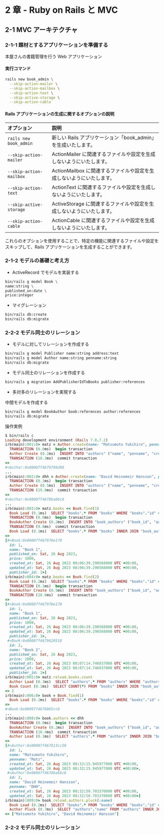 # 2 章 - Ruby on Rails と MVC

## 2-1 MVC アーキテクチャ

### 2-1-1 題材とするアプリケーションを準備する

本屋さんの書籍管理を行う Web アプリケーション

#### 実行コマンド

```bash
rails new book_admin \
  --skip-action-mailer \
  --skip-action-mailbox \
  --skip-action-text \
  --skip-active-storage \
  --skip-action-cable
```

#### Rails アプリケーションの生成に関するオプションの説明

| オプション              | 説明                                                                 |
| :---------------------- | :------------------------------------------------------------------- |
| `rails new book_admin`  | 新しい Rails アプリケーション「book_admin」を生成いたします。        |
| `--skip-action-mailer`  | ActionMailer に関連するファイルや設定を生成しないようにいたします。  |
| `--skip-action-mailbox` | ActionMailbox に関連するファイルや設定を生成しないようにいたします。 |
| `--skip-action-text`    | ActionText に関連するファイルや設定を生成しないようにいたします。    |
| `--skip-active-storage` | ActiveStorage に関連するファイルや設定を生成しないようにいたします。 |
| `--skip-action-cable`   | ActionCable に関連するファイルや設定を生成しないようにいたします。   |

これらのオプションを使用することで、特定の機能に関連するファイルや設定をスキップして、Rails アプリケーションを生成することができます。

### 2-1-2 モデルの基礎と考え方

- ActiveRecord でモデルを実装する

```bash
bin/rails g model Book \
name:string \
published_on:date \
price:integer
```

- マイグレーション

```bash
bin/rails db:create
bin/rails db:migrate
```

### 2-2-2 モデル同士のリレーション

- モデルに対してリレーションを作成する

```bash
bin/rails g model Publisher name:string address:text
bin/rails g model Author name:string penname:string
bin/rails db:migrate
```

- モデル同士のリレーションを作成する

```bash
bin/rails g migration AddPublisherIdToBooks publisher:references
```

- 多対多のリレーションを実現する

中間モデルを作成する

```bash
bin/rails g model BookAuthor book:references author:references
bin/rails db:migrate
```

操作実例

```ruby
$ bin/rails c
Loading development environment (Rails 7.0.7.2)
irb(main):001:0> matz = Author.create(name: "Matsumoto Yukihiro", penname: "Matz")
  TRANSACTION (0.0ms)  begin transaction
  Author Create (0.2ms)  INSERT INTO "authors" ("name", "penname", "created_at", "updated_at") VALUES (?, ?, ?, ?)  [["name", "Matsumoto Yukihiro"], ["penname", "Matz"], ["created_at", "2023-08-26 08:32:15.945977"], ["updated_at", "2023-08-26 08:32:15.945977"]]
  TRANSACTION (18.3ms)  commit transaction
=>
#<Author:0x00007f4679796d98
...
irb(main):002:0> dhh = Author.create(name: "David Heinemeir Hansson", penname: "DHH")
  TRANSACTION (0.1ms)  begin transaction
  Author Create (0.5ms)  INSERT INTO "authors" ("name", "penname", "created_at", "updated_at") VALUES (?, ?, ?, ?)  [["name", "David Heinemeir Hansson"], ["penname", "DHH"], ["created_at", "2023-08-26 08:32:50.703370"], ["updated_at", "2023-08-26 08:32:50.703370"]]
  TRANSACTION (19.0ms)  commit transaction
=>
#<Author:0x00007f4678ba66c8
...
irb(main):003:0> matz.books << Book.find(1)
  Book Load (0.1ms)  SELECT "books".* FROM "books" WHERE "books"."id" = ? LIMIT ?  [["id", 1], ["LIMIT", 1]]
  TRANSACTION (0.0ms)  begin transaction
  BookAuthor Create (0.2ms)  INSERT INTO "book_authors" ("book_id", "author_id", "created_at", "updated_at") VALUES (?, ?, ?, ?)  [["book_id", 1], ["author_id", 1], ["created_at", "2023-08-26 08:33:13.433370"], ["updated_at", "2023-08-26 08:33:13.433370"]]
  TRANSACTION (9.8ms)  commit transaction
  Book Load (0.1ms)  SELECT "books".* FROM "books" INNER JOIN "book_authors" ON "books"."id" = "book_authors"."book_id" WHERE "book_authors"."author_id" = ?  [["author_id", 1]]
=>
[#<Book:0x00007f467978e170
  id: 1,
  name: "Book 1",
  published_on: Sat, 26 Aug 2023,
  price: 1000,
  created_at: Sat, 26 Aug 2023 08:06:39.290568000 UTC +00:00,
  updated_at: Sat, 26 Aug 2023 08:06:39.290568000 UTC +00:00,
  publisher_id: 1>]
irb(main):004:0> matz.books << Book.find(2)
  Book Load (0.2ms)  SELECT "books".* FROM "books" WHERE "books"."id" = ? LIMIT ?  [["id", 2], ["LIMIT", 1]]
  TRANSACTION (0.1ms)  begin transaction
  BookAuthor Create (0.5ms)  INSERT INTO "book_authors" ("book_id", "author_id", "created_at", "updated_at") VALUES (?, ?, ?, ?)  [["book_id", 2], ["author_id", 1], ["created_at", "2023-08-26 08:33:24.469546"], ["updated_at", "2023-08-26 08:33:24.469546"]]
  TRANSACTION (18.6ms)  commit transaction
=>
[#<Book:0x00007f467978e170
  id: 1,
  name: "Book 1",
  published_on: Sat, 26 Aug 2023,
  price: 1000,
  created_at: Sat, 26 Aug 2023 08:06:39.290568000 UTC +00:00,
  updated_at: Sat, 26 Aug 2023 08:06:39.290568000 UTC +00:00,
  publisher_id: 1>,
 #<Book:0x00007f4679620518
  id: 2,
  name: "Book 2",
  published_on: Sat, 26 Aug 2023,
  price: 2000,
  created_at: Sat, 26 Aug 2023 08:07:14.746037000 UTC +00:00,
  updated_at: Sat, 26 Aug 2023 08:07:14.746037000 UTC +00:00,
  publisher_id: 1>]
irb(main):005:0> matz.reload.books.count
  Author Load (0.3ms)  SELECT "authors".* FROM "authors" WHERE "authors"."id" = ? LIMIT ?  [["id", 1], ["LIMIT", 1]]
  Book Count (0.1ms)  SELECT COUNT(*) FROM "books" INNER JOIN "book_authors" ON "books"."id" = "book_authors"."book_id" WHERE "book_authors"."author_id" = ?  [["author_id", 1]]
=> 2
irb(main):006:0> book = Book.find(1)
  Book Load (0.2ms)  SELECT "books".* FROM "books" WHERE "books"."id" = ? LIMIT ?  [["id", 1], ["LIMIT", 1]]
=>
#<Book:0x00007f4678065cc8
...
irb(main):008:0> book.authors << dhh
  TRANSACTION (0.0ms)  begin transaction
  BookAuthor Create (0.2ms)  INSERT INTO "book_authors" ("book_id", "author_id", "created_at", "updated_at") VALUES (?, ?, ?, ?)  [["book_id", 1], ["author_id", 2], ["created_at", "2023-08-26 08:35:07.616127"], ["updated_at", "2023-08-26 08:35:07.616127"]]
  TRANSACTION (18.4ms)  commit transaction
  Author Load (0.1ms)  SELECT "authors".* FROM "authors" INNER JOIN "book_authors" ON "authors"."id" = "book_authors"."author_id" WHERE "book_authors"."book_id" = ?  [["book_id", 1]]
=>
[#<Author:0x00007f467813cc50
  id: 1,
  name: "Matsumoto Yukihiro",
  penname: "Matz",
  created_at: Sat, 26 Aug 2023 08:32:15.945977000 UTC +00:00,
  updated_at: Sat, 26 Aug 2023 08:32:15.945977000 UTC +00:00>,
 #<Author:0x00007f4678ba66c8
  id: 2,
  name: "David Heinemeir Hansson",
  penname: "DHH",
  created_at: Sat, 26 Aug 2023 08:32:50.703370000 UTC +00:00,
  updated_at: Sat, 26 Aug 2023 08:32:50.703370000 UTC +00:00>]
irb(main):009:0> book.reload.authors.pluck(:name)
  Book Load (0.2ms)  SELECT "books".* FROM "books" WHERE "books"."id" = ? LIMIT ?  [["id", 1], ["LIMIT", 1]]
  Author Pluck (0.7ms)  SELECT "authors"."name" FROM "authors" INNER JOIN "book_authors" ON "authors"."id" = "book_authors"."author_id" WHERE "book_authors"."book_id" = ?  [["book_id", 1]]
=> ["Matsumoto Yukihiro", "David Heinemeir Hansson"]
```

### 2-2-2 モデル同士のリレーション
